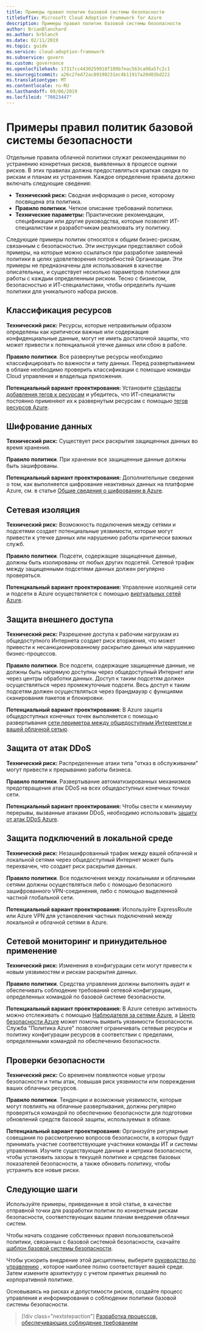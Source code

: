 ```yaml
---
title: Примеры правил политик базовой системы безопасности
titleSuffix: Microsoft Cloud Adoption Framework for Azure
description: Примеры правил политик базовой системы безопасности
author: BrianBlanchard
ms.author: brblanch
ms.date: 02/11/2019
ms.topic: guide
ms.service: cloud-adoption-framework
ms.subservice: govern
ms.custom: governance
ms.openlocfilehash: 17317cc4430259918f189b7eac563ca98a5fc2c1
ms.sourcegitcommit: a26c27ed72ac89198231ec4b11917a20d03bd222
ms.translationtype: MT
ms.contentlocale: ru-RU
ms.lasthandoff: 09/06/2019
ms.locfileid: "70823447"
---
```

# <a name="security-baseline-sample-policy-statements"></a>Примеры правил политик базовой системы безопасности

Отдельные правила облачной политики служат рекомендациями по устранению конкретных рисков, выявленных в процессе оценки рисков. В этих правилах должна предоставляться краткая сводка по рискам и планам их устранения. Каждое определение правила должно включать следующие сведения:

- **Технический риск:** Сводная информация о риске, которому посвящена эта политика.
- **Правило политики**. Четкое описание требований политики.
- **Технические параметры:** Практические рекомендации, спецификации или другие руководства, которые позволят ИТ-специалистам и разработчикам реализовать эту политику.

Следующие примеры политик относятся к общим бизнес-рискам, связанным с безопасностью. Эти инструкции представляют собой примеры, на которые можно ссылаться при разработке заявлений политики в целях удовлетворения потребностей Организации. Эти примеры не предназначены для использования в качестве описательных, и существует несколько параметров политики для работы с каждым определенным риском. Тесно с бизнесом, безопасностью и ИТ-специалистами, чтобы определить лучшие политики для уникального набора рисков.

## <a name="asset-classification"></a>Классификация ресурсов

**Технический риск:** Ресурсы, которые неправильным образом определены как критически важные или содержащие конфиденциальные данные, могут не иметь достаточной защиты, что может привести к потенциальной утечке данных или сбою в работе.

**Правило политики**. Все развернутые ресурсы необходимо классифицировать по важности и типу данных. Перед развертыванием в облаке необходимо проверить классификации с помощью команды Cloud управления и владельца приложения.

**Потенциальный вариант проектирования:** Установите [стандарты добавления тегов к ресурсам](../../decision-guides/resource-tagging/index.md) и убедитесь, что ИТ-специалисты постоянно применяют их к развернутым ресурсам с помощью [тегов ресурсов Azure](/azure/azure-resource-manager/resource-group-using-tags).

## <a name="data-encryption"></a>Шифрование данных

**Технический риск:** Существует риск раскрытия защищенных данных во время хранения.

**Правило политики**. При хранении все защищенные данные должны быть зашифрованы.

**Потенциальный вариант проектирования:** Дополнительные сведения о том, как выполняется шифрование неактивных данных на платформе Azure, см. в статье [Общие сведения о шифровании в Azure](/azure/security/security-azure-encryption-overview).

## <a name="network-isolation"></a>Сетевая изоляция

**Технический риск:** Возможность подключения между сетями и подсетями создает потенциальные уязвимости, которые могут привести к утечке данных или нарушению работы критически важных служб.

**Правило политики**. Подсети, содержащие защищенные данные, должны быть изолированы от любых других подсетей. Сетевой трафик между защищенными подсетями данных должен регулярно проверяться.

**Потенциальный вариант проектирования:** Управление изоляцией сети и подсети в Azure осуществляется с помощью [виртуальных сетей Azure](/azure/virtual-network/virtual-networks-overview).

## <a name="secure-external-access"></a>Защита внешнего доступа

**Технический риск:** Разрешение доступа к рабочим нагрузкам из общедоступного Интернета создает риск вторжения, что может привести к несанкционированному раскрытию данных или нарушению бизнес-процессов.

**Правило политики**. Все подсети, содержащие защищенные данные, не должны быть напрямую доступны через общедоступный Интернет или через центры обработки данных. Доступ к таким подсетям должен осуществляться через промежуточные подсети. Весь доступ к таким подсетям должен осуществляться через брандмауэр с функциями сканирования пакетов и блокировки.

**Потенциальный вариант проектирования:** В Azure защита общедоступных конечных точек выполняется с помощью развертывания [сети периметра между общедоступным Интернетом и вашей облачной сетью](/azure/architecture/reference-architectures/dmz/secure-vnet-dmz).

## <a name="ddos-protection"></a>Защита от атак DDoS

**Технический риск:** Распределенные атаки типа "отказ в обслуживании" могут привести к прерыванию работы бизнеса.

**Правило политики**. Развертывание автоматизированных механизмов предотвращения атак DDoS на всех общедоступных конечных точках сети.

**Потенциальный вариант проектирования:** Чтобы свести к минимуму перерывы, вызванные атаками DDoS, необходимо использовать [защиту от атак DDoS Azure](/azure/virtual-network/ddos-protection-overview).

## <a name="secure-on-premises-connectivity"></a>Защита подключений в локальной среде

**Технический риск:** Незашифрованный трафик между вашей облачной и локальной сетями через общедоступный Интернет может быть перехвачен, что создает риск раскрытия данных.

**Правило политики**. Все подключения между локальными и облачными сетями должны осуществляться либо с помощью безопасного зашифрованного VPN-соединения, либо с помощью выделенной частной глобальной сети.

**Потенциальный вариант проектирования:** Используйте ExpressRoute или Azure VPN для установления частных подключений между локальной и облачной сетями в Azure.

## <a name="network-monitoring-and-enforcement"></a>Сетевой мониторинг и принудительное применение

**Технический риск:** Изменения в конфигурации сети могут привести к новым уязвимостям и рискам раскрытия данных.

**Правило политики**. Средства управления должны выполнять аудит и обеспечивать соблюдение требований сетевой конфигурации, определенных командой по базовой системе безопасности.

**Потенциальный вариант проектирования:** В Azure сетевую активность можно отслеживать с помощью [Наблюдателя за сетями Azure](/azure/network-watcher/network-watcher-monitoring-overview), а [Центр безопасности Azure](/azure/security-center/security-center-network-recommendations) может помочь выявить уязвимости безопасности. Служба "Политика Azure" позволяет ограничивать сетевые ресурсы и политику конфигурации ресурсов в соответствии с пределами, определенными командой по обеспечению безопасности.

## <a name="security-review"></a>Проверки безопасности

**Технический риск:** Со временем появляются новые угрозы безопасности и типы атак, повышая риск уязвимости или повреждения ваших облачных ресурсов.

**Правило политики**. Тенденции и возможные уязвимости, которые могут повлиять на облачные развертывания, должны регулярно проверяться командой по обеспечению безопасности для подготовки обновлений средств базовой защиты, используемых в облаке.

**Потенциальный вариант проектирования:** Организуйте регулярные совещания по рассмотрению вопросов безопасности, в которых будут принимать участие соответствующие участники команды ИТ и системы управления. Изучите существующие данные и метрики безопасности, чтобы установить зазоры в текущей политике и средстве базовых показателей безопасности, а также обновить политику, чтобы устранить все новые риски.

## <a name="next-steps"></a>Следующие шаги

Используйте примеры, приведенные в этой статье, в качестве отправной точки для разработки политик по конкретным рискам безопасности, соответствующих вашим планам внедрения облачных систем.

Чтобы начать создание собственных правил пользовательской политики, связанных с базовой системой безопасности, скачайте [шаблон базовой системы безопасности](./template.md).

Чтобы ускорить внедрение этой дисциплины, выберите [руководство по управлению](../journeys/index.md) , которое наиболее полно соответствует вашей среде. Затем измените архитектуру с учетом принятых решений по корпоративной политике.

Основываясь на рисках и допустимости рисков, создайте процесс управления и информирования о соблюдении политики базовой системы безопасности.

> [!div class="nextstepaction"]
> [Разработка процессов, обеспечивающих соблюдение требованиям](./compliance-processes.md)
